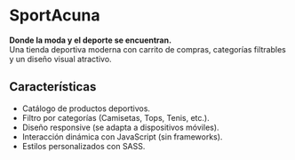 # SportAcuna

**Donde la moda y el deporte se encuentran.**  
Una tienda deportiva moderna con carrito de compras, categorías filtrables y un diseño visual atractivo. 

## Características
- Catálogo de productos deportivos.
- Filtro por categorías (Camisetas, Tops, Tenis, etc.).
- Diseño responsive (se adapta a dispositivos móviles).
- Interacción dinámica con JavaScript (sin frameworks).
- Estilos personalizados con SASS.


